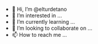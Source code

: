 - 👋 Hi, I’m @elturdetano
- 👀 I’m interested in ...
- 🌱 I’m currently learning ...
- 💞️ I’m looking to collaborate on ...
- 📫 How to reach me ...

<!---
elturdetano/elturdetano is a ✨ special ✨ repository because its `README.md` (this file) appears on your GitHub profile.
You can click the Preview link to take a look at your changes.
--->
